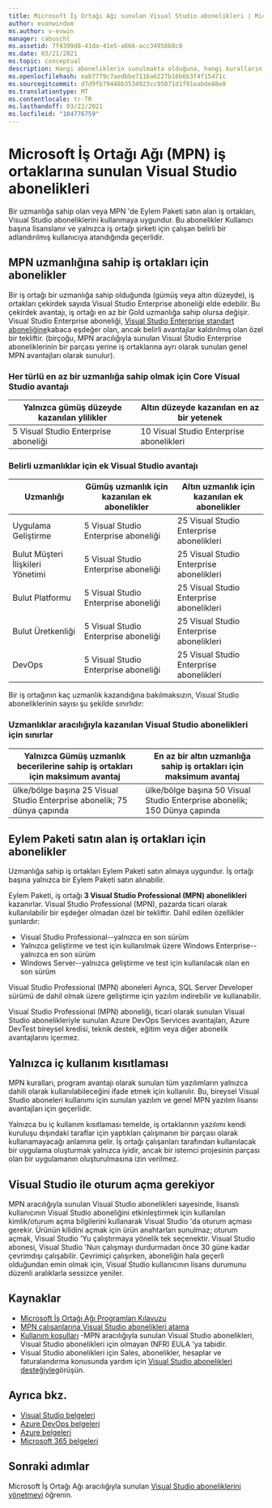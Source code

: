 ```yaml
---
title: Microsoft İş Ortağı Ağı sunulan Visual Studio abonelikleri | Microsoft Docs
author: evanwindom
ms.author: v-evwin
manager: cabuschl
ms.assetid: 7f4399d8-41da-41e5-a666-acc34958b8c0
ms.date: 03/21/2021
ms.topic: conceptual
description: Hangi aboneliklerin sunulmakta olduğuna, hangi kuralların uygulanacağını ve MPN ' de kaç abonelik sunulacağı hakkında ayrıntılar.
ms.openlocfilehash: eab7779c7aedbbe7116a6227b16b6b3f4f15471c
ms.sourcegitcommit: d7d9fb79448b3534923cc95071d1f91eabde88e8
ms.translationtype: MT
ms.contentlocale: tr-TR
ms.lasthandoff: 03/22/2021
ms.locfileid: "104776759"
---
```

# <a name="visual-studio-subscriptions-offered-to-partners-in-the-microsoft-partner-network-mpn"></a>Microsoft İş Ortağı Ağı (MPN) iş ortaklarına sunulan Visual Studio abonelikleri

Bir uzmanlığa sahip olan veya MPN 'de Eylem Paketi satın alan iş ortakları, Visual Studio aboneliklerini kullanmaya uygundur. Bu abonelikler Kullanıcı başına lisanslanır ve yalnızca iş ortağı şirketi için çalışan belirli bir adlandırılmış kullanıcıya atandığında geçerlidir.

## <a name="subscriptions-for-partners-with-an-mpn-competency"></a>MPN uzmanlığına sahip iş ortakları için abonelikler

Bir iş ortağı bir uzmanlığa sahip olduğunda (gümüş veya altın düzeyde), iş ortakları çekirdek sayıda Visual Studio Enterprise aboneliği elde edebilir. Bu çekirdek avantajı, iş ortağı en az bir Gold uzmanlığa sahip olursa değişir. Visual Studio Enterprise aboneliği, [Visual Studio Enterprise standart aboneliğine](https://visualstudio.microsoft.com/vs/pricing/)kabaca eşdeğer olan, ancak belirli avantajlar kaldırılmış olan özel bir tekliftir. (birçoğu, MPN aracılığıyla sunulan Visual Studio Enterprise aboneliklerinin bir parçası yerine iş ortaklarına ayrı olarak sunulan genel MPN avantajları olarak sunulur).

### <a name="core-visual-studio-benefit-for-earning-at-least-one-competency-of-any-kind"></a>Her türlü en az bir uzmanlığa sahip olmak için Core Visual Studio avantajı

| Yalnızca gümüş düzeyde kazanılan ylilikler               | Altın düzeyde kazanılan en az bir yetenek   |
|------------------------------------------------------------|----------------------------------------------------|
| 5 Visual Studio Enterprise aboneliği                   | 10 Visual Studio Enterprise abonelikleri          |

### <a name="additional-visual-studio-benefit-for-select-competencies"></a>Belirli uzmanlıklar için ek Visual Studio avantajı

| Uzmanlığı                                  | **Gümüş** uzmanlık için kazanılan ek abonelikler | **Altın** uzmanlık için kazanılan ek abonelikler |
|---------------------------------------------|-----------------------------------------------------------|---------------------------------------------------------|
| Uygulama Geliştirme                     | 5 Visual Studio Enterprise aboneliği                  | 25 Visual Studio Enterprise abonelikleri               |
| Bulut Müşteri İlişkileri Yönetimi      | 5 Visual Studio Enterprise aboneliği                  | 25 Visual Studio Enterprise abonelikleri               |
| Bulut Platformu                              | 5 Visual Studio Enterprise aboneliği                  | 25 Visual Studio Enterprise abonelikleri               |
| Bulut Üretkenliği                          | 5 Visual Studio Enterprise aboneliği                  | 25 Visual Studio Enterprise abonelikleri               |
| DevOps                                      | 5 Visual Studio Enterprise aboneliği                  | 25 Visual Studio Enterprise abonelikleri                |

Bir iş ortağının kaç uzmanlık kazandığına bakılmaksızın, Visual Studio aboneliklerinin sayısı şu şekilde sınırlıdır:

### <a name="limits-for-visual-studio-subscriptions-earned-through-competencies"></a>Uzmanlıklar aracılığıyla kazanılan Visual Studio abonelikleri için sınırlar

| Yalnızca Gümüş uzmanlık becerilerine sahip iş ortakları için maksimum avantaj                   | En az bir altın uzmanlığa sahip iş ortakları için maksimum avantaj               |
|------------------------------------------------------------------------------|------------------------------------------------------------------------------|
| ülke/bölge başına 25 Visual Studio Enterprise abonelik; 75 dünya çapında          | ülke/bölge başına 50 Visual Studio Enterprise abonelik; 150 Dünya çapında         |

## <a name="subscriptions-for-partners-purchasing-the-action-pack"></a>Eylem Paketi satın alan iş ortakları için abonelikler

Uzmanlığa sahip iş ortakları Eylem Paketi satın almaya uygundur. İş ortağı başına yalnızca bir Eylem Paketi satın alınabilir.

Eylem Paketi, iş ortağı **3 Visual Studio Professional (MPN) abonelikleri** kazanırlar. Visual Studio Professional (MPN), pazarda ticari olarak kullanılabilir bir eşdeğer olmadan özel bir tekliftir. Dahil edilen özellikler şunlardır:

- Visual Studio Professional--yalnızca en son sürüm
- Yalnızca geliştirme ve test için kullanılmak üzere Windows Enterprise--yalnızca en son sürüm
- Windows Server--yalnızca geliştirme ve test için kullanılacak olan en son sürüm

Visual Studio Professional (MPN) aboneleri Ayrıca, SQL Server Developer sürümü de dahil olmak üzere geliştirme için yazılım indirebilir ve kullanabilir.

Visual Studio Professional (MPN) aboneliği, ticari olarak sunulan Visual Studio abonelikleriyle sunulan Azure DevOps Services avantajları, Azure DevTest bireysel kredisi, teknik destek, eğitim veya diğer abonelik avantajlarını içermez.

## <a name="internal-use-only-restriction"></a>Yalnızca iç kullanım kısıtlaması

MPN kuralları, program avantajı olarak sunulan tüm yazılımların yalnızca dahili olarak kullanılabileceğini ifade etmek için kullanılır. Bu, bireysel Visual Studio aboneleri kullanımı için sunulan yazılım ve genel MPN yazılım lisansı avantajları için geçerlidir.

Yalnızca bu iç kullanım kısıtlaması temelde, iş ortaklarının yazılımı kendi kuruluşu dışındaki taraflar için yaptıkları çalışmanın bir parçası olarak kullanamayacağı anlamına gelir. İş ortağı çalışanları tarafından kullanılacak bir uygulama oluşturmak yalnızca iyidir, ancak bir istemci projesinin parçası olan bir uygulamanın oluşturulmasına izin verilmez.

## <a name="sign-in-required-with-visual-studio"></a>Visual Studio ile oturum açma gerekiyor

MPN aracılığıyla sunulan Visual Studio abonelikleri sayesinde, lisanslı kullanıcının Visual Studio aboneliğini etkinleştirmek için kullanılan kimlik/oturum açma bilgilerini kullanarak Visual Studio 'da oturum açması gerekir. Ürünün kilidini açmak için ürün anahtarları sunulmaz; oturum açmak, Visual Studio 'Yu çalıştırmaya yönelik tek seçenektir. Visual Studio abonesi, Visual Studio 'Nun çalışmayı durdurmadan önce 30 güne kadar çevrimdışı çalışabilir. Çevrimiçi çalışırken, aboneliğin hala geçerli olduğundan emin olmak için, Visual Studio kullanıcının lisans durumunu düzenli aralıklarla sessizce yeniler.

## <a name="resources"></a>Kaynaklar
- [Microsoft İş Ortağı Ağı Programları Kılavuzu](https://assets.microsoft.com/MPN-MAPS-Product-Usage-Guide.pdf?tpqid=300-000121)
- [MPN çalışanlarına Visual Studio abonelikleri atama](manage-mpn-subscriptions.md)
- [Kullanım koşulları](https://www.microsoft.com/useterms/) -MPN aracılığıyla sunulan Visual Studio abonelikleri, Visual Studio abonelikleri için olmayan (NFR) EULA 'ya tabidir.
- Visual Studio abonelikleri için Sales, abonelikler, hesaplar ve faturalandırma konusunda yardım için [Visual Studio abonelikleri desteğiyle](https://aka.ms/vssubscriberhelp)görüşün.

## <a name="see-also"></a>Ayrıca bkz.
- [Visual Studio belgeleri](/visualstudio/)
- [Azure DevOps belgeleri](/azure/devops/)
- [Azure belgeleri](/azure/)
- [Microsoft 365 belgeleri](/microsoft-365/)

## <a name="next-steps"></a>Sonraki adımlar

Microsoft İş Ortağı Ağı aracılığıyla sunulan [Visual Studio aboneliklerini yönetmeyi](manage-mpn-subscriptions.md) öğrenin.
